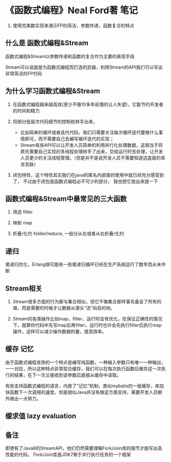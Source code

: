 # 《函数式编程》Neal Ford著 笔记

1. 使用完美数实现来演示FP的简洁，参数传递，函数复合的特点

## 什么是 函数式编程&Stream

函数式编程&Stream以参数传递和函数的复合作为主要的表现手段

Stream可以说就是为函数式编程而打造的武器，利用Stream的API我们可以写出非常简洁的FP代码

## 为什么学习函数式编程&Stream

1. 在函数式编程越来越高效(至少不像10多年前慢的让人失望)，它能节约开发者的时间和精力

2. 将部分低层次代码细节的控制权转手出来，
    - 比如简单的循环或者迭代代码，我们只需要关注每次循环迭代要做什么事情即可，而不需要自己去编写循环迭代的实现；
    - Stream有些API可以让开发人员简单的利用并行化处理数据，这相当于将原先需要自己实现的多线程处理转手了出来，交给运行时去处理，让开发人员更少的关注线程管理。（但是并不是说开发人员不需要知道这底层的来龙去脉）

3. 闭包特性，这个特性其实我们在java的匿名内部类的使用中就已经充分感受到了， 不过由于闭包是函数式编程必不可少的部分， 我也把它放出来提一下

## 函数式编程&Stream中最常见的三大函数

1. 筛选 filter

2. 映射 map

3. 折叠/化约 folder/reduce, 一般分从左或者从右折叠/化约

## 递归

尾递归优化，Erlang很可能有一些尾递归循环已经在生产系统运行了数年而从未中断

## Stream相关

1. Stream很多方面的行为都与集合相似，但它不像集合那样事先备妥了所有的值，而是需要的时候才让数据从源头“流”向目的地。

2. Stream的各类操作比如map，filter，运行时会有优化，在保证正确性的情况下，就算你代码中先写map后再filter，运行时也许会先执行filter后执行map操作，这样可以减少操作数据的量，提高效率。

## 缓存 记忆

由于函数式编程宣扬的一个特点是编写纯函数，一种输入参数只有唯一一种输出，一一对应，所以这种特点非常契合缓存，我们可以在每次执行函数后缓存这一次执行的结果，在下一次又接收到该参数后直接从缓存中读取。

有些支持函数式编程的语言，内嵌了“记忆”机制，类似mybatis的一级缓存，来加快函数下一次调用的速度，但是貌似Java并没有做这方面支持，需要开发人员额外做出一点努力。

## 缓求值 lazy evaluation



## 备注

即使有了Java8的StreamAPI，他们仍然需要理解Fork/Join库的细节才能写出高性能的代码。 Fork/Join库是JDK7用于并行执行任务的一个框架